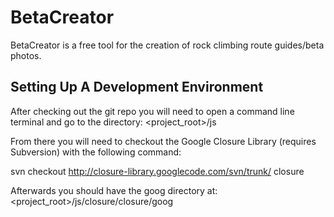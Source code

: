 BetaCreator
===========

BetaCreator is a free tool for the creation of rock climbing route guides/beta photos.


Setting Up A Development Environment
------------------------------------

After checking out the git repo you will need to open a command line terminal 
and go to the directory: <project_root>/js

From there you will need to checkout the Google Closure Library (requires 
Subversion) with the following command:

svn checkout http://closure-library.googlecode.com/svn/trunk/ closure

Afterwards you should have the goog directory at: <project_root>/js/closure/closure/goog